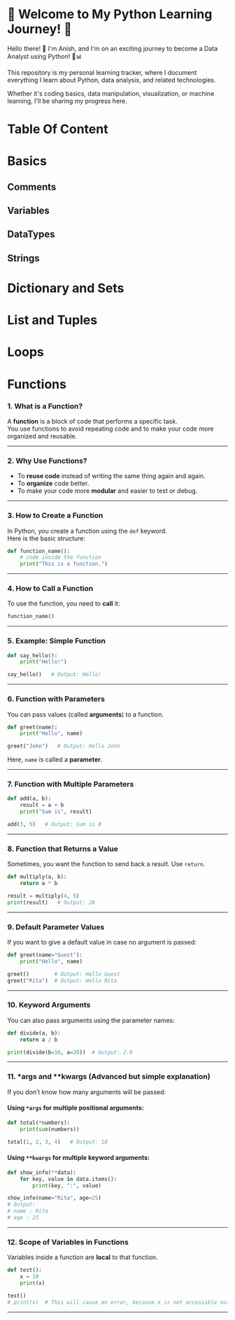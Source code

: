 # 📘 Welcome to My Python Learning Journey! 🚀
Hello there! 👋 I'm Anish, and I'm on an exciting journey to become a Data Analyst using Python! 🐍📊

This repository is my personal learning tracker, where I document everything I learn about Python, data analysis, and related technologies. 

Whether it's coding basics, data manipulation, visualization, or machine learning, I'll be sharing my progress here.
# Table Of Content
# Basics
## Comments
## Variables
## DataTypes
## Strings 
# Dictionary and Sets
# List and Tuples
# Loops
# Functions

### 1. What is a Function?

A **function** is a block of code that performs a specific task.  
You use functions to avoid repeating code and to make your code more organized and reusable.

---

### 2. Why Use Functions?

- To **reuse code** instead of writing the same thing again and again.
- To **organize** code better.
- To make your code more **modular** and easier to test or debug.

---

### 3. How to Create a Function

In Python, you create a function using the `def` keyword.  
Here is the basic structure:

```python
def function_name():
    # code inside the function
    print("This is a function.")
```

---

### 4. How to Call a Function

To use the function, you need to **call** it:

```python
function_name()
```

---

### 5. Example: Simple Function

```python
def say_hello():
    print("Hello!")

say_hello()   # Output: Hello!
```

---

### 6. Function with Parameters

You can pass values (called **arguments**) to a function.

```python
def greet(name):
    print("Hello", name)

greet("John")   # Output: Hello John
```

Here, `name` is called a **parameter**.

---

### 7. Function with Multiple Parameters

```python
def add(a, b):
    result = a + b
    print("Sum is", result)

add(3, 5)   # Output: Sum is 8
```

---

### 8. Function that Returns a Value

Sometimes, you want the function to send back a result. Use `return`.

```python
def multiply(a, b):
    return a * b

result = multiply(4, 5)
print(result)   # Output: 20
```

---

### 9. Default Parameter Values

If you want to give a default value in case no argument is passed:

```python
def greet(name="Guest"):
    print("Hello", name)

greet()        # Output: Hello Guest
greet("Rita")  # Output: Hello Rita
```

---

### 10. Keyword Arguments

You can also pass arguments using the parameter names:

```python
def divide(a, b):
    return a / b

print(divide(b=10, a=20))  # Output: 2.0
```

---

### 11. *args and **kwargs (Advanced but simple explanation)

If you don’t know how many arguments will be passed:

#### Using `*args` for multiple positional arguments:
```python
def total(*numbers):
    print(sum(numbers))

total(1, 2, 3, 4)   # Output: 10
```

#### Using `**kwargs` for multiple keyword arguments:
```python
def show_info(**data):
    for key, value in data.items():
        print(key, ":", value)

show_info(name="Rita", age=25)
# Output:
# name : Rita
# age : 25
```

---

### 12. Scope of Variables in Functions

Variables inside a function are **local** to that function.

```python
def test():
    x = 10
    print(x)

test()
# print(x)  # This will cause an error, because x is not accessible outside the function
```

---

